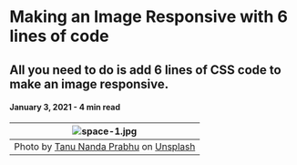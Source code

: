 # Making an Image Responsive with 6 lines of code

## All you need to do is add 6 lines of CSS code to make an image responsive.

#### January 3, 2021 - 4 min read

| ![space-1.jpg](https://miro.medium.com/max/1050/1*j7bYDNKkq4PU5FhOPMUuWA.jpeg) | 
|:--:| 
|Photo by [Tanu Nanda Prabhu](https://unsplash.com/@tanuprabhu?utm_source=unsplash&utm_medium=referral&utm_content=creditCopyText) on [Unsplash](https://unsplash.com/@tanuprabhu?utm_source=unsplash&utm_medium=referral&utm_content=creditCopyText)|


